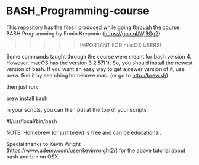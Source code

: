 # BASH_Programming-course
This repository has the files I produced while going through the course BASH Programming by Ermin Kreponic (https://goo.gl/Wj9Sg2)

>>>>> IMPORTANT FOR macOS USERS!

Some commands taught through the course were meant for bash version 4. However, macOS has the version 3.2.57(1). So, you should install
the newest version of bash.
If you want an easy way to get a newer version of it, use brew. find it by searching homebrew mac. (or go to http://brew.sh)

then just run:

brew install bash

in your scripts, you can then put at the top of your scripts:

#!/usr/local/bin/bash

NOTE: Homebrew (or just brew) is free and can be educational.


Special thanks to Kevin Wright (https://www.udemy.com/user/kevinwright2/) for the above tutorial about bash and bre on OSX
